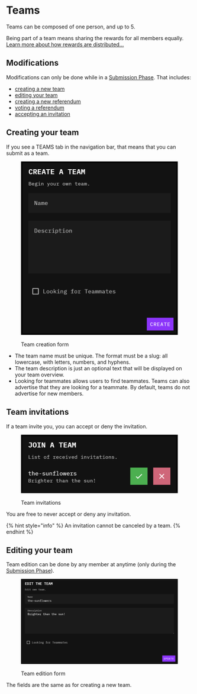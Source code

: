 # Teams

Teams can be composed of one person, and up to 5.

Being part of a team means sharing the rewards for all members equally. [Learn more about how rewards are distributed...](rewards.md)

## Modifications

Modifications can only be done while in a [Submission Phase](../../other/glossary.md#submission-phase). That includes:

* [creating a new team](./#creating-your-team)
* [editing your team](./#editing-your-team)
* [creating a new referendum](referendums.md)
* [voting a referendum](referendums.md#voting)
* [accepting an invitation](./#team-invitations)

## Creating your team&#x20;

If you see a TEAMS tab in the navigation bar, that means that you can submit as a team.

<figure><img src="../../.gitbook/assets/image (92).png" alt=""><figcaption><p>Team creation form</p></figcaption></figure>

* The team name must be unique. The format must be a slug: all lowercase, with letters, numbers, and hyphens.
* The team description is just an optional text that will be displayed on your team overview.
* Looking for teammates allows users to find teammates. Teams can also advertise that they are looking for a teammate. By default, teams do not advertise for new members.

## Team invitations

If a team invite you, you can accept or deny the invitation.

<figure><img src="../../.gitbook/assets/image (93).png" alt=""><figcaption><p>Team invitations</p></figcaption></figure>

You are free to never accept or deny any invitation.

{% hint style="info" %}
An invitation cannot be canceled by a team.
{% endhint %}

## Editing your team

Team edition can be done by any member at anytime (only during the [Submission Phase](../../other/glossary.md#submission-phase)).

<figure><img src="../../.gitbook/assets/image (94).png" alt=""><figcaption><p>Team edition form</p></figcaption></figure>

The fields are the same as for creating a new team.
